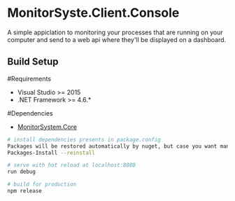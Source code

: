 # MonitorSyste.Client.Console
A simple appiclation to monitoring your processes that are running on your computer and send to a web api where they'll be displayed on a dashboard.

## Build Setup

#Requirements
* Visual Studio >= 2015
* .NET Framework >= 4.6.*

#Dependencies
* [MonitorSystem.Core](https://github.com/BrunoDSouza/MonitorSystem.Core)

``` bash
# install dependencies presents in package.config
Packages will be restored automatically by nuget, but case you want mannually run:
Packages-Install --reinstall

# serve with hot reload at localhost:8080
run debug

# build for production
npm release
```

